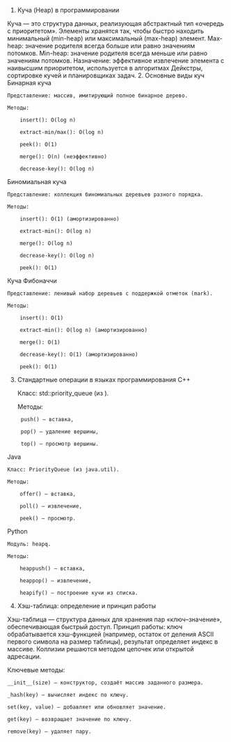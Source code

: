 1. Куча (Heap) в программировании

Куча — это структура данных, реализующая абстрактный тип «очередь с приоритетом». Элементы хранятся так, чтобы быстро находить минимальный (min-heap) или максимальный (max-heap) элемент.
Max-heap: значение родителя всегда больше или равно значениям потомков.
Min-heap: значение родителя всегда меньше или равно значениям потомков.
Назначение: эффективное извлечение элемента с наивысшим приоритетом, используется в алгоритмах Дейкстры, сортировке кучей и планировщиках задач.
2. Основные виды куч
Бинарная куча

    Представление: массив, имитирующий полное бинарное дерево.

    Методы:

        insert(): O(log n)

        extract-min/max(): O(log n)

        peek(): O(1)

        merge(): O(n) (неэффективно)

        decrease-key(): O(log n)

Биномиальная куча

    Представление: коллекция биномиальных деревьев разного порядка.

    Методы:

        insert(): O(1) (амортизированно)

        extract-min(): O(log n)

        merge(): O(log n)

        decrease-key(): O(log n)

        peek(): O(1)

Куча Фибоначчи

    Представление: ленивый набор деревьев с поддержкой отметок (mark).

    Методы:

        insert(): O(1)

        extract-min(): O(log n) (амортизированно)

        merge(): O(1)

        decrease-key(): O(1) (амортизированно)

        peek(): O(1)

3. Стандартные операции в языках программирования
C++

    Класс: std::priority_queue (из <queue>).

    Методы:

        push() – вставка,

        pop() – удаление вершины,

        top() – просмотр вершины.

Java

    Класс: PriorityQueue (из java.util).

    Методы:

        offer() – вставка,

        poll() – извлечение,

        peek() – просмотр.

Python

    Модуль: heapq.

    Методы:

        heappush() – вставка,

        heappop() – извлечение,

        heapify() – построение кучи из списка.

4. Хэш-таблица: определение и принцип работы

Хэш-таблица — структура данных для хранения пар «ключ–значение», обеспечивающая быстрый доступ.
Принцип работы: ключ обрабатывается хэш-функцией (например, остаток от деления ASCII первого символа на размер таблицы), результат определяет индекс в массиве.
Коллизии решаются методом цепочек или открытой адресации.

Ключевые методы:

    __init__(size) – конструктор, создаёт массив заданного размера.

    _hash(key) – вычисляет индекс по ключу.

    set(key, value) – добавляет или обновляет значение.

    get(key) – возвращает значение по ключу.

    remove(key) – удаляет пару.
